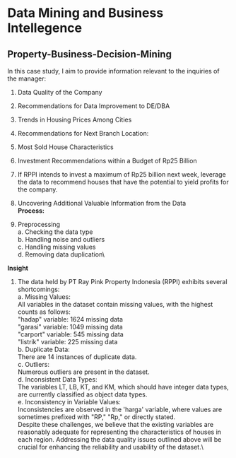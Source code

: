 # Data Mining and Business Intellegence
## Property-Business-Decision-Mining

In this case study, I aim to provide information relevant to the inquiries of the manager:

1. Data Quality of the Company
2. Recommendations for Data Improvement to DE/DBA
3. Trends in Housing Prices Among Cities
4. Recommendations for Next Branch Location:
5. Most Sold House Characteristics
6. Investment Recommendations within a Budget of Rp25 Billion
7. If RPPI intends to invest a maximum of Rp25 billion next week, leverage the data to recommend houses that have the potential to yield profits for the company.
8. Uncovering Additional Valuable Information from the Data
\
**Process:**

1. Preprocessing\
a. Checking the data type\
b. Handling noise and outliers\
c. Handling missing values\
d. Removing data duplication\

**Insight**
1. The data held by PT Ray Pink Property Indonesia (RPPI) exhibits several shortcomings:\
a. Missing Values:\
All variables in the dataset contain missing values, with the highest counts as follows:\
"hadap" variable: 1624 missing data\
"garasi" variable: 1049 missing data\
"carport" variable: 545 missing data\
"listrik" variable: 225 missing data\
b. Duplicate Data:\
There are 14 instances of duplicate data.\
c. Outliers:\
Numerous outliers are present in the dataset.\
d. Inconsistent Data Types:\
The variables LT, LB, KT, and KM, which should have integer data types, are currently classified as object data types.\
e. Inconsistency in Variable Values:\
Inconsistencies are observed in the 'harga' variable, where values are sometimes prefixed with "RP," "Rp," or directly stated.\
Despite these challenges, we believe that the existing variables are reasonably adequate for representing the characteristics of houses in each region. Addressing the data quality issues outlined above will be crucial for enhancing the reliability and usability of the dataset.\
   
